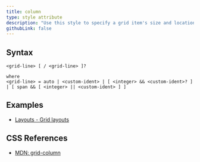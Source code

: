 ```yaml
---
title: column
type: style attribute
description: "Use this style to specify a grid item's size and location within the grid column by contributing a line, a span, or nothing (automatic) to its grid placement, thereby specifying the inline-start and inline-end edge of its grid area."
githubLink: false
---
```


## Syntax

```
<grid-line> [ / <grid-line> ]?

where
<grid-line> = auto | <custom-ident> | [ <integer> && <custom-ident>? ] | [ span && [ <integer> || <custom-ident> ] ]
```

## Examples

* [Layouts - Grid layouts](../../storybook/layouts/grid-layouts.md)

## CSS References

* [MDN: grid-column](!https://developer.mozilla.org/en-US/docs/Web/CSS/grid-column)
